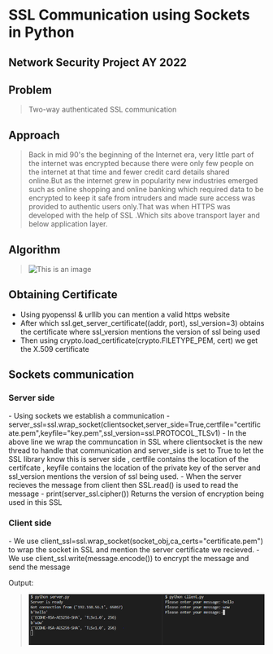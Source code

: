 # SSL Communication using Sockets in Python
## Network Security Project AY 2022

## Problem
> Two-way authenticated SSL communication

## Approach
>Back in mid 90's the beginning of the Internet era, very little part of the internet was encrypted because there were only few people on the internet at that time and fewer credit card details shared online.But as the internet grew in popularity new industries emerged such as online shopping and online banking which required data to be encrypted to keep it safe from intruders and made sure access was provided to authentic users only.That was when HTTPS was developed with the help of SSL .Which sits above transport layer and below  application layer.

## Algorithm
>![This is an image](https://msatechnosoft.in/blog/wp-content/uploads/2017/06/SSL-flowchart-msa-technosoft.png)




## Obtaining Certificate
- Using pyopenssl & urllib you can mention a valid https website
- After which ssl.get_server_certificate((addr, port), ssl_version=3) obtains the certificate where ssl_version mentions the version of ssl being used
- Then using crypto.load_certificate(crypto.FILETYPE_PEM, cert) we get the X.509 certificate


## Sockets communication
<h3>Server side</h3>
  - Using sockets we establish a communication 
  - server_ssl=ssl.wrap_socket(clientsocket,server_side=True,certfile="certificate.pem",keyfile="key.pem",ssl_version=ssl.PROTOCOL_TLSv1)
  - In the above line we wrap the communcation in SSL where clientsocket is the new thread to handle that communication and server_side is set to True to let the SSL library know this is server side , certfile contains the location of the certifcate , keyfile contains the location of the private key of the server and ssl_version mentions the version of ssl being used.   
  - When the server recieves the message from client then SSL.read() is used to read the message
  - print(server_ssl.cipher()) Returns the version of encryption being used in this SSL
<h3>Client side</h3>
  - We use client_ssl=ssl.wrap_socket(socket_obj,ca_certs="certificate.pem") to wrap the socket in SSL and mention the server certificate we recieved.
  - We use client_ssl.write(message.encode()) to encrypt the message and send the message 

Output:
>![This is an image](/Capture.PNG)
